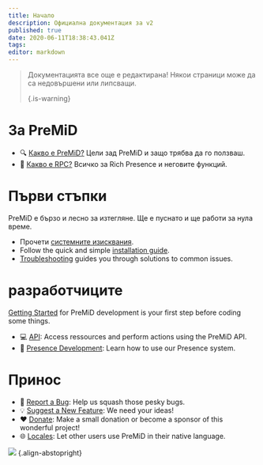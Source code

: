 ```yaml
---
title: Начало
description: Официална документация за v2
published: true
date: 2020-06-11T18:38:43.041Z
tags:
editor: markdown
---
```


> Документацията все още е редактирана! Някои страници може да са недовършени или липсващи. 
> 
> {.is-warning}

# За PreMiD
- :mag: [Какво е PreMiD?](/about) Цели зад PreMiD и защо трябва да го ползваш.
- :link: [Какво е RPC?](https://discordapp.com/rich-presence) Всичко за Rich Presence и неговите функций.

# Първи стъпки

PreMiD е бързо и лесно за изтегляне. Ще е пуснато и ще работи за нула време.

- Прочети [системните изисквания](/install/requirements).
- Follow the quick and simple [installation guide](/install).
- [Troubleshooting](/troubleshooting) guides you through solutions to common issues.

# разработчиците

[Getting Started](/dev) for PreMiD development is your first step before coding some things.

- :computer: [API](/dev/api): Access ressources and perform actions using the PreMiD API.
- :wrench: [Presence Development](/dev/presence): Learn how to use our Presence system.

# Принос
- :bug: [Report a Bug](https://github.com/PreMiD): Help us squash those pesky bugs.
- :bulb: [Suggest a New Feature](https://discord.gg/WvfVZ8T): We need your ideas!
- :heart: [Donate](https://www.patreon.com/Timeraa): Make a small donation or become a sponsor of this wonderful project!
- :globe_with_meridians: [Locales](https://translate.premid.app): Let other users use PreMiD in their native language.

![](https://beta.premid.app/img/logo.2b414dc2.gif) {.align-abstopright}